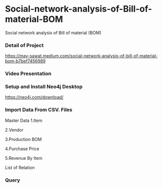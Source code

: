 # Social-network-analysis-of-Bill-of-material-BOM


Social network analysis of Bill of material (BOM)

### Detail of Project 

https://may-sawat.medium.com/social-network-analysis-of-bill-of-material-bom-b7bef7456989

### Video Presentation


### Setup and Install Neo4j Desktop

https://neo4j.com/download/

### Import Data From CSV. Files
Master Data
1.Item 

2.Vendor

3.Production BOM

4.Purchase Price

5.Revenue By Item

List of Relation


### Query
